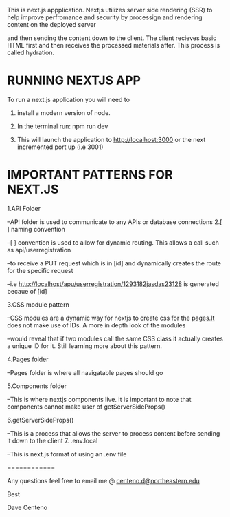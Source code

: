 <body class="stackedit">
  <div class="stackedit__html"><p>This is next.js appplication. Nextjs utilizes server side rendering (SSR) to help improve perfromance and security by processign and rendering content on the deployed server</p>
<p>and then sending the content down to the client. The client recieves basic HTML first and then receives the processed materials after. This process is called hydration.</p>
<h1 id="running-nextjs-app">RUNNING NEXTJS APP</h1>
<p>To run a next.js application you will need to</p>
<ol>
<li>
<p>install a modern version of node.</p>
</li>
<li>
<p>In the terminal run: npm run dev</p>
</li>
<li>
<p>This will launch the application to <a href="http://localhost:3000">http://localhost:3000</a> or the next incremented port up (i.e 3001)</p>
</li>
</ol>
<h1 id="important-patterns-for-next.js">IMPORTANT PATTERNS FOR NEXT.JS</h1>
<p>1.API Folder</p>
<p>–API folder is used to communicate to any APIs or database connections 2.[ ] naming convention</p>
<p>–[ ] convention is used to allow for dynamic routing. This allows a call such as api/userregistration</p>
<p>–to receive a PUT request which is in [id] and dynamically creates the route for the specific request</p>
<p>–i.e <a href="http://localhost/apu/userregistration/1293182jasdas23128">http://localhost/apu/userregistration/1293182jasdas23128</a> is generated becaue of [id]</p>
<p>3.CSS module pattern</p>
<p>–CSS modules are a dynamic way for nextjs to create css for the <a href="http://pages.It">pages.It</a> does not make use of IDs. A more in depth look of the modules</p>
<p>–would reveal that if two modules call the same CSS class it actually creates a unique ID for it. Still learning more about this pattern.</p>
<p>4.Pages folder</p>
<p>–Pages folder is where all navigatable pages should go</p>
<p>5.Components folder</p>
<p>–This is where nextjs components live. It is important to note that components cannot make user of getServerSideProps()</p>
<p>6.getServerSideProps()</p>
<p>–This is a process that allows the server to process content before sending it down to the client 7. .env.local</p>
<p>–This is next.js format of using an .env file</p>

<p>============</p>
<p>Any questions feel free to email me @ <a href="mailto:centeno.d@northeastern.edu">centeno.d@northeastern.edu</a></p>
<p>Best</p>
<p>Dave Centeno</p>
</div>
